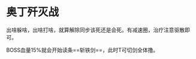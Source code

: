 # 奥丁歼灭战

出啥躲啥，出啥打啥，就算解除同步该死还是会死。有减速圈<Status :id="709" name="迟缓" dispel/>，<Role name="healer" />治疗注意驱散即可。

BOSS血量15%就会开始读条==斩铁剑==，此时T可切剑全体撸。